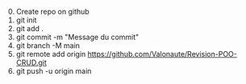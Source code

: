 0. Create repo on github
1. git init
2. git add .
3. git commit -m "Message du commit"
4. git branch -M main
5. git remote add origin https://github.com/Valonaute/Revision-POO-CRUD.git
5. git push -u origin main